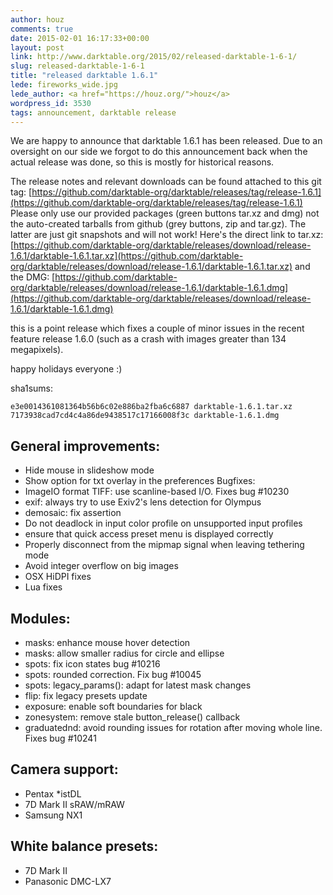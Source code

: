 ```yaml
---
author: houz
comments: true
date: 2015-02-01 16:17:33+00:00
layout: post
link: http://www.darktable.org/2015/02/released-darktable-1-6-1/
slug: released-darktable-1-6-1
title: "released darktable 1.6.1"
lede: fireworks_wide.jpg
lede_author: <a href="https://houz.org/">houz</a>
wordpress_id: 3530
tags: announcement, darktable release
---
```


We are happy to announce that darktable 1.6.1 has been released. Due to an oversight on our side we forgot to do this announcement back when the actual release was done, so this is mostly for historical reasons.

The release notes and relevant downloads can be found attached to this git tag:
[https://github.com/darktable-org/darktable/releases/tag/release-1.6.1](https://github.com/darktable-org/darktable/releases/tag/release-1.6.1)
Please only use our provided packages (green buttons tar.xz and dmg) not the auto-created tarballs from github (grey buttons, zip and tar.gz). The latter are just git snapshots and will not work! Here's the direct link to tar.xz:
[https://github.com/darktable-org/darktable/releases/download/release-1.6.1/darktable-1.6.1.tar.xz](https://github.com/darktable-org/darktable/releases/download/release-1.6.1/darktable-1.6.1.tar.xz)
and the DMG:
[https://github.com/darktable-org/darktable/releases/download/release-1.6.1/darktable-1.6.1.dmg](https://github.com/darktable-org/darktable/releases/download/release-1.6.1/darktable-1.6.1.dmg)

this is a point release which fixes a couple of minor issues in the recent feature release 1.6.0 (such as a crash with images greater than 134 megapixels).

happy holidays everyone :)

sha1sums:

    e3e0014361081364b56b6c02e886ba2fba6c6887 darktable-1.6.1.tar.xz
    7173938cad7cd4c4a86de9438517c17166008f3c darktable-1.6.1.dmg

## General improvements:

* Hide mouse in slideshow mode
* Show option for txt overlay in the preferences Bugfixes:
* ImageIO format TIFF: use scanline-based I/O. Fixes bug #10230
* exif: always try to use Exiv2's lens detection for Olympus
* demosaic: fix assertion
* Do not deadlock in input color profile on unsupported input profiles
* ensure that quick access preset menu is displayed correctly
* Properly disconnect from the mipmap signal when leaving tethering mode
* Avoid integer overflow on big images
* OSX HiDPI fixes
* Lua fixes

## Modules:

* masks: enhance mouse hover detection
* masks: allow smaller radius for circle and ellipse
* spots: fix icon states bug #10216
* spots: rounded correction. Fix bug #10045
* spots: legacy_params(): adapt for latest mask changes
* flip: fix legacy presets update
* exposure: enable soft boundaries for black
* zonesystem: remove stale button_release() callback
* graduatednd: avoid rounding issues for rotation after moving whole line. Fixes bug #10241

## Camera support:

* Pentax *istDL
* 7D Mark II sRAW/mRAW
* Samsung NX1

## White balance presets:

* 7D Mark II
* Panasonic DMC-LX7
